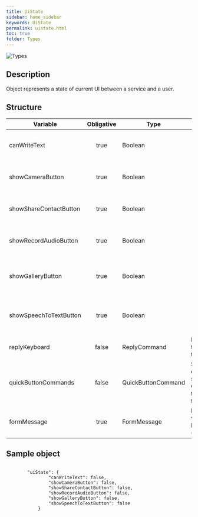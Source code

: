 ```yaml
---
title: UiState
sidebar: home_sidebar
keywords: UiState
permalink: uistate.html
toc: true
folder: Types
---
```


![Types](images/UiState.png "UiState")

## Description

<p> Object represents a state of current UI between a service and a user.
</p>

## Structure

| Variable  | Obligative  | Type| Validation| Description
|---|:---:|---|---|---|
| canWriteText | true | Boolean | - |Defines whether input text field is available for a user or not in dialog interface |
| showCameraButton  | true |  Boolean | -| Defines whether camera function is available for a user or not in dialog interface  |
| showShareContactButton  | true |  Boolean | -| Defines whether contact sharing is available for a user or not in dialog interface |
| showRecordAudioButton | true |  Boolean |-  | Defines whether voice recording is available for a user or not in dialog interface  |
| showGalleryButton | true |  Boolean | -| Defines whether picking a media from gallery is available for a user or not in dialog interface |
| showSpeechToTextButton  | true |  Boolean | -| Defines whether speech-to-text function is available for a user or not in dialog interface |
| replyKeyboard | false |  ReplyCommand |For ReplyCommand type validation see type page  | A list composed of ReplyCommand objects  |
| quickButtonCommands | false |  QuickButtonCommand |Size of quickButtonCommands should be <=25. For QuickButtonCommand type validation see type page  | A list composed of QuickButtonCommand objects  |
| formMessage | true |  FormMessage |For FormMessage type validation see FormBuilder docs (web=link)  | FormMessage object  |

## Sample object

```

		"uiState": {
         		"canWriteText": false,
         		"showCameraButton": false,
         		"showShareContactButton": false,
         		"showRecordAudioButton": false,
         		"showGalleryButton": false,
         		"showSpeechToTextButton": false
         	}
	
```
